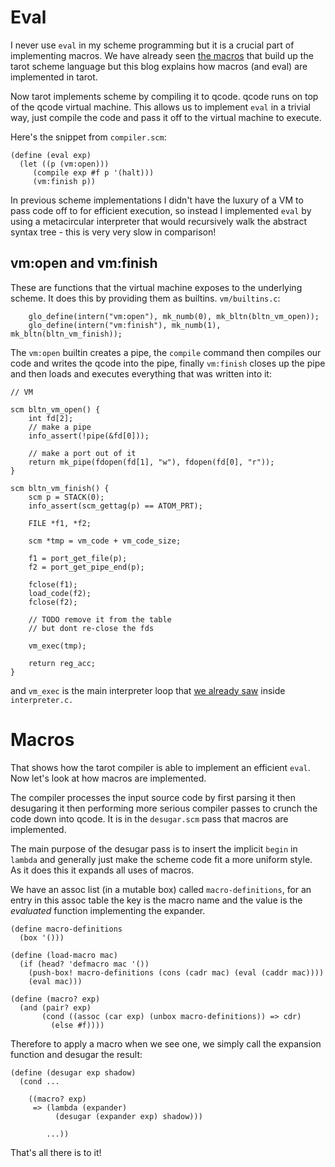 # Eval

I never use `eval` in my scheme programming but it is a crucial part of implementing macros. We have already seen [the macros](scheme-4) that build up the tarot scheme language but this blog explains how macros (and eval) are implemented in tarot.

Now tarot implements scheme by compiling it to qcode. qcode runs on top of the qcode virtual machine. This allows us to implement `eval` in a trivial way, just compile the code and pass it off to the virtual machine to execute.

Here's the snippet from `compiler.scm`:

```
(define (eval exp)
  (let ((p (vm:open)))
     (compile exp #f p '(halt)))
     (vm:finish p))
```

In previous scheme implementations I didn't have the luxury of a VM to pass code off to for efficient execution, so instead I implemented `eval` by using a metacircular interpreter that would recursively walk the abstract syntax tree - this is very very slow in comparison!

## vm:open and vm:finish

These are functions that the virtual machine exposes to the underlying scheme. It does this by providing them as builtins. `vm/builtins.c`:

```
	glo_define(intern("vm:open"), mk_numb(0), mk_bltn(bltn_vm_open));
	glo_define(intern("vm:finish"), mk_numb(1), mk_bltn(bltn_vm_finish));
```

The `vm:open` builtin creates a pipe, the `compile` command then compiles our code and writes the qcode into the pipe, finally `vm:finish` closes up the pipe and then loads and executes everything that was written into it:

```
// VM

scm bltn_vm_open() {
	int fd[2];
	// make a pipe
	info_assert(!pipe(&fd[0]));

	// make a port out of it
	return mk_pipe(fdopen(fd[1], "w"), fdopen(fd[0], "r"));
}

scm bltn_vm_finish() {
	scm p = STACK(0);
	info_assert(scm_gettag(p) == ATOM_PRT);

	FILE *f1, *f2;

	scm *tmp = vm_code + vm_code_size;

	f1 = port_get_file(p);
	f2 = port_get_pipe_end(p);

	fclose(f1);
	load_code(f2);
	fclose(f2);

	// TODO remove it from the table
	// but dont re-close the fds

	vm_exec(tmp);

	return reg_acc;
}
```

and `vm_exec` is the main interpreter loop that [we already saw](scheme-5#interpreter) inside `interpreter.c.`

# Macros

That shows how the tarot compiler is able to implement an efficient `eval`. Now let's look at how macros are implemented.

The compiler processes the input source code by first parsing it then desugaring it then performing more serious compiler passes to crunch the code down into qcode. It is in the `desugar.scm` pass that macros are implemented.

The main purpose of the desugar pass is to insert the implicit `begin` in `lambda` and generally just make the scheme code fit a more uniform style. As it does this it expands all uses of macros.

We have an assoc list (in a mutable box) called `macro-definitions`, for an entry in this assoc table the key is the macro name and the value is the *evaluated* function implementing the expander.

```
(define macro-definitions
  (box '()))

(define (load-macro mac)
  (if (head? 'defmacro mac '())
	(push-box! macro-definitions (cons (cadr mac) (eval (caddr mac))))
	(eval mac)))

(define (macro? exp)
  (and (pair? exp)
       (cond ((assoc (car exp) (unbox macro-definitions)) => cdr)
	     (else #f))))
```

Therefore to apply a macro when we see one, we simply call the expansion function and desugar the result:

```
(define (desugar exp shadow)
  (cond ...

	((macro? exp)
	 => (lambda (expander)
	      (desugar (expander exp) shadow)))

        ...))
```

That's all there is to it!
